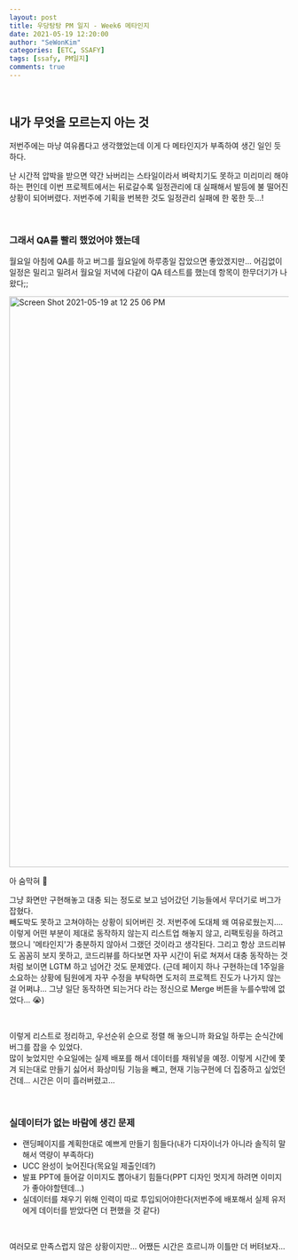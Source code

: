```yaml
---
layout: post
title: 우당탕탕 PM 일지 - Week6 메타인지
date: 2021-05-19 12:20:00
author: "SeWonKim"
categories: [ETC, SSAFY]
tags: [ssafy, PM일지]
comments: true
---
```


&nbsp;

## 내가 무엇을 모르는지 아는 것 

저번주에는 마냥 여유롭다고 생각했었는데 이게 다 메타인지가 부족하여 생긴 일인 듯 하다.

난 시간적 압박을 받으면 약간 놔버리는 스타일이라서 벼락치기도 못하고 미리미리 해야하는 편인데 이번 프로젝트에서는 뒤로갈수록 일정관리에 대 실패해서 발등에 불 떨어진 상황이 되어버렸다. 저번주에 기획을 번복한 것도 일정관리 실패에 한 몫한 듯...!

&nbsp;

### 그래서 QA를 빨리 했었어야 했는데

월요일 아침에 QA를 하고 버그를 월요일에 하루종일 잡았으면 좋았겠지만... 어김없이 일정은 밀리고 밀려서 월요일 저녁에 다같이 QA 테스트를 했는데 항목이 한무더기가 나왔다;;

<img width="1028" alt="Screen Shot 2021-05-19 at 12 25 06 PM" src="https://user-images.githubusercontent.com/30452963/118752157-8c690080-b89d-11eb-9d25-f97e2aa2b020.png">

아 숨막혀 🤮

그냥 화면만 구현해놓고 대충 되는 정도로 보고 넘어갔던 기능들에서 무더기로 버그가 잡혔다.      
빼도박도 못하고 고쳐야하는 상황이 되어버린 것. 저번주에 도대체 왜 여유로웠는지....      
이렇게 어떤 부분이 제대로 동작하지 않는지 리스트업 해놓지 않고, 리팩토링을 하려고 했으니 '메타인지'가 충분하지 않아서 그랬던 것이라고 생각된다. 그리고 항상 코드리뷰도 꼼꼼히 보지 못하고, 코드리뷰를 하다보면 자꾸 시간이 뒤로 쳐져서 대충 동작하는 것처럼 보이면 LGTM 하고 넘어간 것도 문제였다. (근데 페이지 하나 구현하는데 1주일을 소요하는 상황에 팀원에게 자꾸 수정을 부탁하면 도저히 프로젝트 진도가 나가지 않는 걸 어쩌냐... 그냥 일단 동작하면 되는거다 라는 정신으로 Merge 버튼을 누를수밖에 없었다... 😭) 

&nbsp;

이렇게 리스트로 정리하고, 우선순위 순으로 정렬 해 놓으니까 화요일 하루는 순식간에 버그를 잡을 수 있었다.      
많이 늦었지만 수요일에는 실제 배포를 해서 데이터를 채워넣을 예정. 이렇게 시간에 쫓겨 되는대로 만들기 싫어서 화상미팅 기능을 빼고, 현재 기능구현에 더 집중하고 싶었던 건데... 시간은 이미 흘러버렸고...

&nbsp;

### 실데이터가 없는 바람에 생긴 문제

- 랜딩페이지를 계획한대로 예쁘게 만들기 힘들다(내가 디자이너가 아니라 솔직히 말해서 역량이 부족하다)
- UCC 완성이 늦어진다(목요일 제출인데?)
- 발표 PPT에 들어갈 이미지도 뽑아내기 힘들다(PPT 디자인 멋지게 하려면 이미지가 좋아야할텐데...)
- 실데이터를 채우기 위해 인력이 따로 투입되어야한다(저번주에 배포해서 실제 유저에게 데이터를 받았다면 더 편했을 것 같다)

&nbsp;

여러모로 만족스럽지 않은 상황이지만... 어쨌든 시간은 흐르니까 이틀만 더 버텨보자...


&nbsp;
&nbsp;
